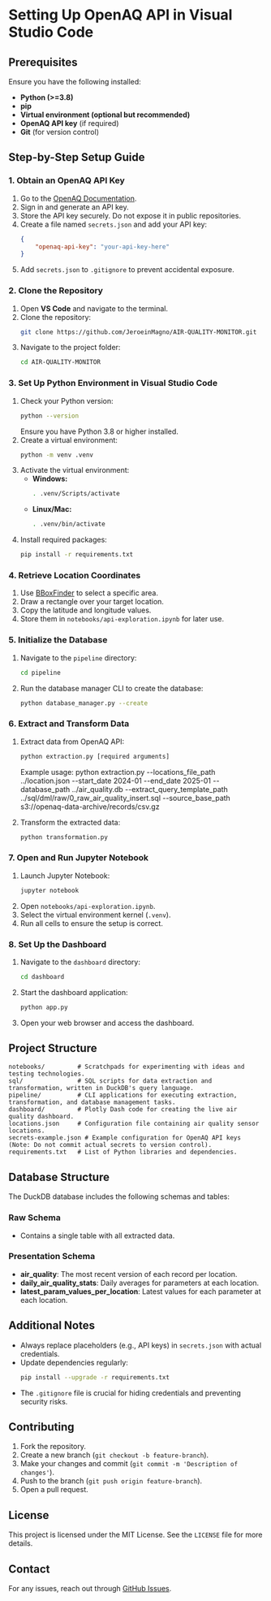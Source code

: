 # Setting Up OpenAQ API in Visual Studio Code

## Prerequisites
Ensure you have the following installed:
- **Python (>=3.8)**
- **pip**
- **Virtual environment (optional but recommended)**
- **OpenAQ API key** (if required)
- **Git** (for version control)

## Step-by-Step Setup Guide

### 1. Obtain an OpenAQ API Key
1. Go to the [OpenAQ Documentation](https://docs.openaq.org/).
2. Sign in and generate an API key.
3. Store the API key securely. Do not expose it in public repositories.
4. Create a file named `secrets.json` and add your API key:
   ```json
   {
       "openaq-api-key": "your-api-key-here"
   }
   ```
5. Add `secrets.json` to `.gitignore` to prevent accidental exposure.

### 2. Clone the Repository
1. Open **VS Code** and navigate to the terminal.
2. Clone the repository:
   ```sh
   git clone https://github.com/JeroeinMagno/AIR-QUALITY-MONITOR.git
   ```
3. Navigate to the project folder:
   ```sh
   cd AIR-QUALITY-MONITOR
   ```

### 3. Set Up Python Environment in Visual Studio Code
1. Check your Python version:
   ```sh
   python --version
   ```
   Ensure you have Python 3.8 or higher installed.
2. Create a virtual environment:
   ```sh
   python -m venv .venv
   ```
3. Activate the virtual environment:
   - **Windows:**
     ```sh
     . .venv/Scripts/activate
     ```
   - **Linux/Mac:**
     ```sh
     . .venv/bin/activate
     ```
4. Install required packages:
   ```sh
   pip install -r requirements.txt
   ```

### 4. Retrieve Location Coordinates
1. Use [BBoxFinder](http://bboxfinder.com/) to select a specific area.
2. Draw a rectangle over your target location.
3. Copy the latitude and longitude values.
4. Store them in `notebooks/api-exploration.ipynb` for later use.

### 5. Initialize the Database
1. Navigate to the `pipeline` directory:
   ```sh
   cd pipeline
   ```
2. Run the database manager CLI to create the database:
   ```sh
   python database_manager.py --create
   ```

### 6. Extract and Transform Data
1. Extract data from OpenAQ API:
   ```sh
   python extraction.py [required arguments] 
   ```
   Example usage: python extraction.py --locations_file_path ../location.json --start_date 2024-01 --end_date 2025-01 --database_path ../air_quality.db --extract_query_template_path ../sql/dml/raw/0_raw_air_quality_insert.sql --source_base_path s3://openaq-data-archive/records/csv.gz
   
3. Transform the extracted data:
   ```sh
   python transformation.py
   ```

### 7. Open and Run Jupyter Notebook
1. Launch Jupyter Notebook:
   ```sh
   jupyter notebook
   ```
2. Open `notebooks/api-exploration.ipynb`.
3. Select the virtual environment kernel (`.venv`).
4. Run all cells to ensure the setup is correct.

### 8. Set Up the Dashboard
1. Navigate to the `dashboard` directory:
   ```sh
   cd dashboard
   ```
2. Start the dashboard application:
   ```sh
   python app.py
   ```
3. Open your web browser and access the dashboard.

## Project Structure
```
notebooks/         # Scratchpads for experimenting with ideas and testing technologies.
sql/               # SQL scripts for data extraction and transformation, written in DuckDB's query language.
pipeline/          # CLI applications for executing extraction, transformation, and database management tasks.
dashboard/         # Plotly Dash code for creating the live air quality dashboard.
locations.json     # Configuration file containing air quality sensor locations.
secrets-example.json # Example configuration for OpenAQ API keys (Note: Do not commit actual secrets to version control).
requirements.txt   # List of Python libraries and dependencies.
```

## Database Structure
The DuckDB database includes the following schemas and tables:

### Raw Schema
- Contains a single table with all extracted data.

### Presentation Schema
- **air_quality**: The most recent version of each record per location.
- **daily_air_quality_stats**: Daily averages for parameters at each location.
- **latest_param_values_per_location**: Latest values for each parameter at each location.

## Additional Notes
- Always replace placeholders (e.g., API keys) in `secrets.json` with actual credentials.
- Update dependencies regularly:
  ```sh
  pip install --upgrade -r requirements.txt
  ```
- The `.gitignore` file is crucial for hiding credentials and preventing security risks.

## Contributing
1. Fork the repository.
2. Create a new branch (`git checkout -b feature-branch`).
3. Make your changes and commit (`git commit -m 'Description of changes'`).
4. Push to the branch (`git push origin feature-branch`).
5. Open a pull request.

## License
This project is licensed under the MIT License. See the `LICENSE` file for more details.

## Contact
For any issues, reach out through [GitHub Issues](https://github.com/JeroeinMagno/AIR-QUALITY-MONITOR/issues).

